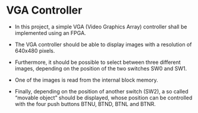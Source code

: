# VGA Controller
- In this project, a simple VGA (Video Graphics Array) controller shall be implemented using an
FPGA. 
- The VGA controller should be able to display images with a resolution of 640x480 pixels.

- Furthermore, it should be possible to select between three different images, depending on the
position of the two switches SW0 and SW1. 
- One of the images is read from the internal block memory. 
- Finally, depending on the position of another switch (SW2), a so called “movable object”
should be displayed, whose position can be controlled with the four push buttons BTNU, BTND,
BTNL and BTNR. 